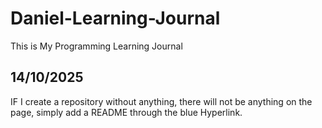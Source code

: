 # Daniel-Learning-Journal


This is My Programming Learning Journal

 ## 14/10/2025 ##

 IF I create a repository without anything, there will not be anything on the page, simply add a README through the blue Hyperlink.

 

